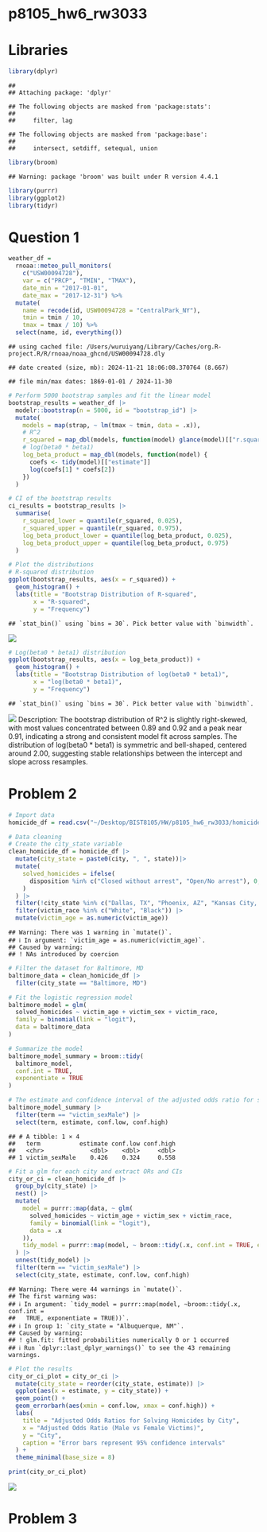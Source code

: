 p8105_hw6_rw3033
================

# Libraries

``` r
library(dplyr)
```

    ## 
    ## Attaching package: 'dplyr'

    ## The following objects are masked from 'package:stats':
    ## 
    ##     filter, lag

    ## The following objects are masked from 'package:base':
    ## 
    ##     intersect, setdiff, setequal, union

``` r
library(broom)
```

    ## Warning: package 'broom' was built under R version 4.4.1

``` r
library(purrr)
library(ggplot2)
library(tidyr)
```

# Question 1

``` r
weather_df = 
  rnoaa::meteo_pull_monitors(
    c("USW00094728"),
    var = c("PRCP", "TMIN", "TMAX"), 
    date_min = "2017-01-01",
    date_max = "2017-12-31") %>%
  mutate(
    name = recode(id, USW00094728 = "CentralPark_NY"),
    tmin = tmin / 10,
    tmax = tmax / 10) %>%
  select(name, id, everything())
```

    ## using cached file: /Users/wuruiyang/Library/Caches/org.R-project.R/R/rnoaa/noaa_ghcnd/USW00094728.dly

    ## date created (size, mb): 2024-11-21 18:06:08.370764 (8.667)

    ## file min/max dates: 1869-01-01 / 2024-11-30

``` r
# Perform 5000 bootstrap samples and fit the linear model
bootstrap_results = weather_df |>
  modelr::bootstrap(n = 5000, id = "bootstrap_id") |>
  mutate(
    models = map(strap, ~ lm(tmax ~ tmin, data = .x)),
    # R^2
    r_squared = map_dbl(models, function(model) glance(model)[["r.squared"]]),
    # log(beta0 * beta1)
    log_beta_product = map_dbl(models, function(model) {
      coefs <- tidy(model)[["estimate"]]
      log(coefs[1] * coefs[2])
    })
  )

# CI of the bootstrap results
ci_results = bootstrap_results |>
  summarise(
    r_squared_lower = quantile(r_squared, 0.025),
    r_squared_upper = quantile(r_squared, 0.975),
    log_beta_product_lower = quantile(log_beta_product, 0.025),
    log_beta_product_upper = quantile(log_beta_product, 0.975)
  )
```

``` r
# Plot the distributions
# R-squared distribution
ggplot(bootstrap_results, aes(x = r_squared)) +
  geom_histogram() +
  labs(title = "Bootstrap Distribution of R-squared",
       x = "R-squared",
       y = "Frequency")
```

    ## `stat_bin()` using `bins = 30`. Pick better value with `binwidth`.

![](p8105_hw6_rw3033_files/figure-gfm/unnamed-chunk-4-1.png)<!-- -->

``` r
# Log(beta0 * beta1) distribution
ggplot(bootstrap_results, aes(x = log_beta_product)) +
  geom_histogram() +
  labs(title = "Bootstrap Distribution of log(beta0 * beta1)",
       x = "log(beta0 * beta1)",
       y = "Frequency")
```

    ## `stat_bin()` using `bins = 30`. Pick better value with `binwidth`.

![](p8105_hw6_rw3033_files/figure-gfm/unnamed-chunk-4-2.png)<!-- -->
Description: The bootstrap distribution of R^2 is slightly right-skewed,
with most values concentrated between 0.89 and 0.92 and a peak near
0.91, indicating a strong and consistent model fit across samples. The
distribution of log(beta0 \* beta1) is symmetric and bell-shaped,
centered around 2.00, suggesting stable relationships between the
intercept and slope across resamples.

# Problem 2

``` r
# Import data
homicide_df = read.csv("~/Desktop/BIST8105/HW/p8105_hw6_rw3033/homicide-data.csv")

# Data cleaning
# Create the city_state variable
clean_homicide_df = homicide_df |>
  mutate(city_state = paste0(city, ", ", state))|>
  mutate(
    solved_homicides = ifelse(
      disposition %in% c("Closed without arrest", "Open/No arrest"), 0, 1
    )
  ) |>
  filter(!city_state %in% c("Dallas, TX", "Phoenix, AZ", "Kansas City, MO", "Tulsa, AL")) |>
  filter(victim_race %in% c("White", "Black")) |>
  mutate(victim_age = as.numeric(victim_age))
```

    ## Warning: There was 1 warning in `mutate()`.
    ## ℹ In argument: `victim_age = as.numeric(victim_age)`.
    ## Caused by warning:
    ## ! NAs introduced by coercion

``` r
# Filter the dataset for Baltimore, MD
baltimore_data = clean_homicide_df |>
  filter(city_state == "Baltimore, MD")

# Fit the logistic regression model
baltimore_model = glm(
  solved_homicides ~ victim_age + victim_sex + victim_race,
  family = binomial(link = "logit"),
  data = baltimore_data
)

# Summarize the model
baltimore_model_summary = broom::tidy(
  baltimore_model,
  conf.int = TRUE,
  exponentiate = TRUE
)

# The estimate and confidence interval of the adjusted odds ratio for solving homicides comparing male victims to female victims
baltimore_model_summary |>
  filter(term == "victim_sexMale") |>
  select(term, estimate, conf.low, conf.high)
```

    ## # A tibble: 1 × 4
    ##   term           estimate conf.low conf.high
    ##   <chr>             <dbl>    <dbl>     <dbl>
    ## 1 victim_sexMale    0.426    0.324     0.558

``` r
# Fit a glm for each city and extract ORs and CIs
city_or_ci = clean_homicide_df |>
  group_by(city_state) |>
  nest() |>
  mutate(
    model = purrr::map(data, ~ glm(
      solved_homicides ~ victim_age + victim_sex + victim_race,
      family = binomial(link = "logit"),
      data = .x
    )),
    tidy_model = purrr::map(model, ~ broom::tidy(.x, conf.int = TRUE, exponentiate = TRUE))
  ) |>
  unnest(tidy_model) |>
  filter(term == "victim_sexMale") |>
  select(city_state, estimate, conf.low, conf.high)
```

    ## Warning: There were 44 warnings in `mutate()`.
    ## The first warning was:
    ## ℹ In argument: `tidy_model = purrr::map(model, ~broom::tidy(.x, conf.int =
    ##   TRUE, exponentiate = TRUE))`.
    ## ℹ In group 1: `city_state = "Albuquerque, NM"`.
    ## Caused by warning:
    ## ! glm.fit: fitted probabilities numerically 0 or 1 occurred
    ## ℹ Run `dplyr::last_dplyr_warnings()` to see the 43 remaining warnings.

``` r
# Plot the results
city_or_ci_plot = city_or_ci |>
  mutate(city_state = reorder(city_state, estimate)) |>
  ggplot(aes(x = estimate, y = city_state)) +
  geom_point() +
  geom_errorbarh(aes(xmin = conf.low, xmax = conf.high)) +
  labs(
    title = "Adjusted Odds Ratios for Solving Homicides by City",
    x = "Adjusted Odds Ratio (Male vs Female Victims)",
    y = "City",
    caption = "Error bars represent 95% confidence intervals"
  ) +
  theme_minimal(base_size = 8)

print(city_or_ci_plot)
```

![](p8105_hw6_rw3033_files/figure-gfm/unnamed-chunk-8-1.png)<!-- -->

# Problem 3
